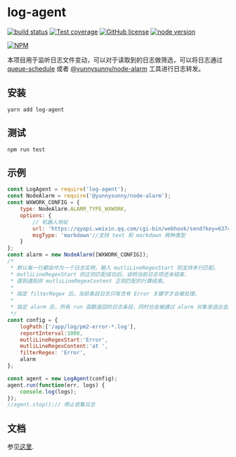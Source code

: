 # log-agent

[![build status][action-image]][action-url]
[![Test coverage][coveralls-image]][coveralls-url]
[![GitHub license](https://img.shields.io/github/license/yunnysunny/log-agent)](https://github.com/yunnysunny/log-agent)
[![node version][node-image]][node-url]

[npm-url]: https://npmjs.org/package/@yunnysunny/log-agent
[action-image]: https://github.com/yunnysunny/log-agent/workflows/CI/badge.svg
[action-url]: https://github.com/yunnysunny/log-agent/actions/workflows/ci.yml
[coveralls-image]: https://img.shields.io/coveralls/yunnysunny/log-agent.svg?style=flat-square
[coveralls-url]: https://coveralls.io/r/yunnysunny/log-agent?branch=master
[node-image]: https://img.shields.io/badge/node.js-%3E=_12-green.svg?style=flat-square
[node-url]: http://nodejs.org/download/

[![NPM](https://nodei.co/npm/log-agent.png?downloads=true)](https://nodei.co/npm/log-agent/) 

本项目用于监听日志文件变动，可以对于读取到的日志做筛选，可以将日志通过  [queue-schedule](https://www.npmjs.com/package/queue-schedule) 或者 [@yunnysunny/node-alarm](https://www.npmjs.com/package/@yunnysunny/node-alarm) 工具进行日志转发。

## 安装

```
yarn add log-agent
```

## 测试
```
npm run test
```

## 示例

```javascript
const LogAgent = require('log-agent');
const NodeAlarm = require('@yunnysunny/node-alarm');
const WXWORK_CONFIG = {
    type: NodeAlarm.ALARM_TYPE_WXWORK,
    options: {
        // 机器人地址
        url: 'https://qyapi.weixin.qq.com/cgi-bin/webhook/send?key=637cc457-6e6f-44a5-99ad-2e3d825482b2',
        msgType: 'markdown'//支持 text 和 markdown 两种类型
    }
};
const alarm = new NodeAlarm([WXWORK_CONFIG]);
/*
 * 默认每一行都会作为一个日志实例，输入 mutliLineRegexStart 则支持多行匹配。
 * mutliLineRegexStart 的正则匹配成功后，说明当前日志项还未结束，
 * 直到遇到非 mutliLineRegexContent 正则匹配的行算结束。
 * 
 * 指定 filterRegex 后，当前条目日志只有含有 Error 关键字才会被处理。
 * 
 * 指定 alarm 后，所有 run 函数返回的日志条目，同时也会被通过 alarm 对象发送出去。
 */
const config = {
    logPath:['/app/log/pm2-error-*.log'],
    reportInterval:1000,
    mutliLineRegexStart:'Error',
    mutliLineRegexContent:'at ',
    filterRegex: 'Error',
    alarm
};

const agent = new LogAgent(config);
agent.run(function(err, logs) {
    console.log(logs);
});
//agent.stop();// 停止收集日志
```

## 文档

参见[这里](docs/api.md).
